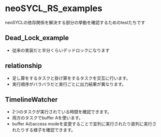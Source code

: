 # neoSYCL_RS_examples
neoSYCLの依存関係を解決する部分の挙動を確認するためのtestたちです

## Dead_Lock_example
* 従来の実装だと半分くらいデッドロックになります

## relationship
* 足し算をするタスクと掛け算をするタスクを交互に行います。
* 実行順序がバラバラだと実行ごとに出力結果が異なります。

## TimelineWatcher
* 2つのタスクが実行されている時間を確認できます。
* 両方のタスクでbuffer Aを使います。
* buffer Aのaccess modeを変更することで並列に実行されたり直列に実行されたりする様子を確認できます。
